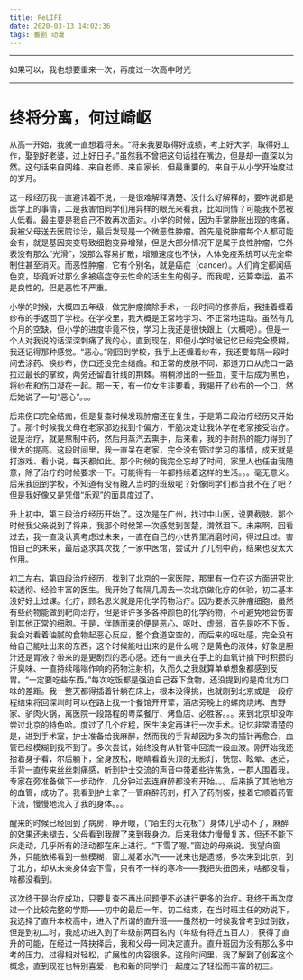 ```yaml
---
title: ReLIFE
date: 2020-03-13 14:02:36
tags: 番剧 动漫
---
```


---------

如果可以，我也想要重来一次，再度过一次高中时光

----

# 终将分离，何过崎岖

从高一开始，我就一直想着将来。“将来我要取得好成绩，考上好大学，取得好工作，娶到好老婆，过上好日子。”虽然我不曾把这句话挂在嘴边，但是却一直深以为然。这句话来自网络、来自老师、来自家长，但最重要的，来自于从小学开始度过的岁月。

这一段经历我一直避讳着不说，一是很难解释清楚、没什么好解释的，要咋说都是医学上的事情，二是我害怕同学们用异样的眼光来看我，比如同情？可能我不愿被人低看。最主要是我自己不敢再次面对。小学的时候，因为手掌肿胀出现的疼痛，我被父母送去医院诊治，最后发现是一个微恶性肿瘤。首先是说肿瘤每个人都可能会有，就是基因突变导致细胞变异增殖，但是大部分情况下是属于良性肿瘤，它外表没有那么“光滑”，没那么容易扩散，增殖速度也不快，人体免疫系统可以完全牵制住甚至消灭。而恶性肿瘤，它有个别名，就是癌症（cancer）。人们肯定都闻癌色变，毕竟听过那么多被癌症夺去性命的活生生的例子。而我呢，还算幸运，虽不是良性的，但是恶性不严重。

小学的时候，大概四五年级，做完肿瘤摘除手术，一段时间的修养后，我挂着缠着纱布的手返回了学校。在学校里，我大概是正常地学习、不正常地运动。虽然有几个月的空缺，但小学的进度毕竟不快，学习上我还是很快跟上（大概吧）。但是一个人对我说的话深深刺痛了我的心，直到现在，即便小学时候记忆已经完全模糊，我还记得那种感觉。“恶心。”刚回到学校，我手上还缠着纱布，我还要每隔一段时间去涂药、换纱布，伤口还没完全结痂。和正常的皮肤不同，那道刀口从虎口一路拉过最长的掌纹，两旁还留着针线的荆棘。稍稍渗出的一些血，变干后成为黑色，将纱布和伤口凝在一起。那一天，有一位女生非要看，我揭开了纱布的一个口，然后她说了一句“恶心”。。。

后来伤口完全结痂，但是复查时候发现肿瘤还在复生，于是第二段治疗经历又开始了。那个时候我父母在老家那边找到个偏方，干脆决定让我休学在老家接受治疗。说是治疗，就是熬制中药，然后用蒸汽去熏手，后来看，我的手耐热的能力得到了很大的提高。这段时间里，我一直呆在老家，完全没有管过学习的事情，成天就是打游戏、看小说，每天都如此。那个时候的我完全忘却了时间，家里人也任由我随意，除了治疗的时候要求一下。可能得有一年都持续着这样的生活。。。毫无意义。后来我回到学校，不知道有没有融入当时的班级呢？好像同学们都当我不在了吧？但是我好像又是凭借“乐观”的面具度过了。

升上初中，第三段治疗经历开始了。这次是在广州，找过中山医，说要截肢。那个时候我父亲说到了将来，我那个时候第一次感觉到苦楚，潸然泪下。未来啊，回看过去，我一直没认真考虑过未来，一直在自己的小世界里消磨时间，得过且过。害怕自己的未来，最后退求其次找了一家中医馆，尝试开了几剂中药，结果也没太大作用。

初二左右，第四段治疗经历，找到了北京的一家医院，那里有一位在这方面研究比较透彻、经验丰富的医生。我开始了每隔几周去一次北京做化疗的体验，初二基本没好好上过课。化疗，顾名思义就是用化学药物治疗。因为要杀灭肿瘤细胞，虽然有些药物能做到靶向治疗，但是许许多多各种颜色的化学药物，不可避免地会伤害到其他正常的细胞。于是，伴随而来的便是恶心、呕吐、虚弱，首先是吃不下饭，我会对看着油腻的食物起恶心反应，整个食道空空的，而后来的呕吐感，完全没有给自己能吐出来的东西，这个时候能吐出来的是什么呢？是黄色的液体，好象是胆汁还是胃液？带来的是更剧烈的恶心感。还有一直夹在手上的血氧计摘下时积攒的汗臭味、一直持续嗡嗡作响的药物注射机，久而久之我就算单单想象都感到反胃。“一定要吃些东西。”每次吃饭都是强迫自己吞下食物，还没提到的是南北方口味的差距。我一整天都得插着针躺在床上，根本没得挑，也就刚到北京或是一段疗程结束将回深圳时可以在路上找一个餐馆开开荤，酒店旁晚上的螺肉烧烤、吉野家、驴肉火锅，离医院一段路程的粤菜餐厅、烤鱼店、必胜客。。。来到北京却没咋尝过北京的特色哈。度过了几个疗程，医生决定再进行一次手术。记忆非常清楚的是，进到手术室，护士准备给我麻醉，然而我的手背却因为多次的插针再愈合，血管已经模糊到找不到了。多次尝试，始终没有从针管中回流一段血液。刚开始我还抬着身子看，尔后躺下，全身放松，眼睛看着头顶的无影灯，恍惚、眩晕、迷茫，手背一直传来丝丝刺痛感，听到护士交流的声音中带着些许焦急，一群人围着我，专家在旁准备做下一步动作，几分钟过去连麻醉都没有开始。。。后来换了其他地方的血管，成功了。我看到护士拿了一管麻醉药剂，打入了药剂袋，接着它顺着药管下流，慢慢地流入了我的身体。。。

醒来的时候已经回到了病房，睁开眼，（“陌生的天花板”）身体几乎动不了，麻醉的效果还未褪去，父母看到我醒了来到我身边。后来我体力慢慢复苏，但还不能下床走动，几乎所有的活动都在床上进行。“下雪了喔。”窗边的母亲说。我望向窗外，只能依稀看到一些模糊，窗上凝着水汽——说来也是遗憾，多次来到北京，到了北方，却从未亲身体会下雪，只有不一样的寒冷——我把头扭回来，啥都没看，啥都没看到。

这次终于是治疗成功，只要复查不再出问题便不必进行更多的治疗。我终于再次度过一个比较完整的学期——初中的最后一年。初二结束，在当时班主任的劝说下，我选择了直升本校高中，进入了所谓的直升班——虽然初一时候我曾考到过倒数，但是到初二时，我成功进入到了年级前两百名内（年级有将近五百人），获得了直升的可能，在经过一阵抉择后，我和父母一同决定直升。直升班因为没有那么多中考的压力，过得相对轻松，扩展性的内容很多。这段时间里，我了解到了创客这个概念，直到现在也特别喜爱，也和新的同学们一起度过了轻松而丰富的初三。